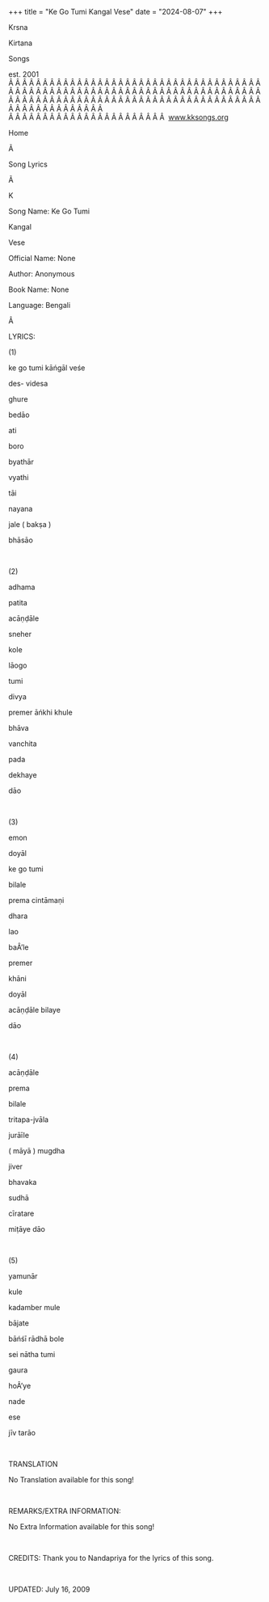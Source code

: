 +++ 
title = "Ke Go Tumi Kangal Vese"
date = "2024-08-07"
+++

Krsna
 
Kirtana
 
Songs

est. 2001
Â Â Â Â Â Â Â Â Â Â Â Â Â Â Â Â Â Â Â Â Â Â Â Â Â Â Â Â Â Â Â Â Â Â Â Â Â Â Â Â Â Â Â Â Â Â Â Â Â Â Â Â Â Â Â Â Â Â Â Â Â Â Â Â Â Â Â Â Â Â Â Â Â Â Â Â Â Â Â Â Â Â Â Â Â Â Â Â Â Â Â Â Â Â Â Â Â Â Â Â Â Â Â Â Â Â Â Â Â Â Â Â Â Â Â Â Â Â Â Â Â Â Â Â Â  
Â Â Â Â Â Â Â Â Â Â Â Â Â Â Â Â Â Â Â Â Â Â Â  
www.kksongs.org








Home
 
Ã 
 
Song Lyrics
 
Ã 
 
K


Song Name: 
Ke
 Go 
Tumi
 
Kangal
 
Vese


Official Name: None


Author: Anonymous


Book Name: None


Language: 
Bengali


Â 


LYRICS:


(1)


ke
 go 
tumi
 kāńgāl veśe


des-
videsa
 
ghure
 
bedāo


ati
 
boro
 
byathār
 
vyathi


tāi
 
nayana
 
jale
 (
bakṣa
)

bhāsāo


 


(2)


adhama
 
patita
 
acāṇḍāle


sneher
 
kole
 
lāogo
 
tumi


divya
 
premer
 āńkhi 
khule


bhāva
 
vanchita
 
pada
 
dekhaye


dāo


 


(3)


emon
 
doyāl
 
ke
 go 
tumi


bilale
 
prema
 cintāmaṇi


dhara
 
lao
 
baÂ’le
 
premer


khāni


doyāl

acāṇḍāle 
bilaye
 
dāo


 


(4)


acāṇḍāle
 
prema
 
bilale


tritapa-jvāla

jurāīle


(
māyā
) 
mugdha
 
jiver
 
bhavaka


sudhā


cīratare
 
miṭāye
 dāo


 


(5)


yamunār
 
kule
 
kadamber
 mule


bājate

bāńśī 
rādhā
 bole


sei
 nātha 
tumi
 
gaura
 
hoÂ’ye


nade
 
ese
 
jīv
 tarāo


 


TRANSLATION


No Translation available
for this song!


 


REMARKS/EXTRA INFORMATION:


No Extra Information
available for this song!




 


CREDITS:
 Thank
you to 
Nandapriya
 for the lyrics of this song.


 


UPDATED:
 July 16, 2009